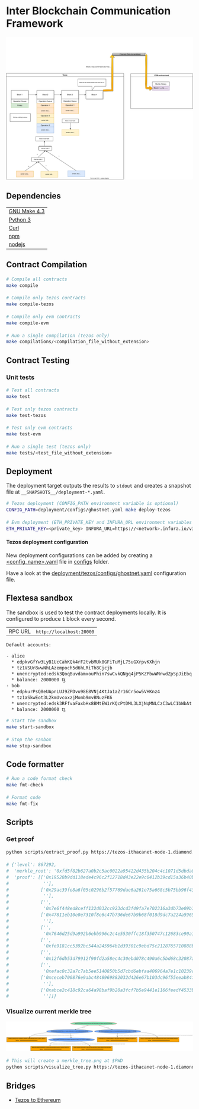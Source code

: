 # Inter Blockchain Communication Framework

![merkle tree](ibcf.svg)

## Dependencies

|                                                   |
| ------------------------------------------------- |
| [GNU Make 4.3](https://www.gnu.org/software/make) |
| [Python 3](https://www.python.org)                |
| [Curl](https://curl.se)                           |
| [npm](https://github.com/npm/cli)                 |
| [nodejs](https://nodejs.org/en)                   |

## Contract Compilation

```sh
# Compile all contracts
make compile

# Compile only tezos contracts
make compile-tezos

# Compile only evm contracts
make compile-evm

# Run a single compilation (tezos only)
make compilations/<compilation_file_without_extension>
```

## Contract Testing

### Unit tests

```sh
# Test all contracts
make test

# Test only tezos contracts
make test-tezos

# Test only evm contracts
make test-evm

# Run a single test (tezos only)
make tests/<test_file_without_extension>
```

## Deployment

The deployment target outputs the results to `stdout` and creates a snapshot file at `__SNAPSHOTS__/deployment-*.yaml`.

```sh
# Tezos deployment (CONFIG_PATH environment variable is optional)
CONFIG_PATH=deployment/configs/ghostnet.yaml make deploy-tezos

# Evm deployment (ETH_PRIVATE_KEY and INFURA_URL environment variables are not optional)
ETH_PRIVATE_KEY=<private_key> INFURA_URL=https://<network>.infura.io/v3/<project_api_key> make deploy-evm
```

#### Tezos deployment configuration

New deployment configurations can be added by creating a [<config_name>.yaml](https://yaml.org/spec/1.2.2) file in [configs](./deployment/tezos/configs) folder.

Have a look at the [deployment/tezos/configs/ghostnet.yaml](./deployment/configs/ghostnet.yaml) configuration file.

## Flextesa sandbox

The sandbox is used to test the contract deployments locally. It is configured to produce `1` block every second.

|         |                          |
| ------- | ------------------------ |
| RPC URL | `http://localhost:20000` |

`Default accounts:`

```
- alice
  * edpkvGfYw3LyB1UcCahKQk4rF2tvbMUk8GFiTuMjL75uGXrpvKXhjn
  * tz1VSUr8wwNhLAzempoch5d6hLRiTh8Cjcjb
  * unencrypted:edsk3QoqBuvdamxouPhin7swCvkQNgq4jP5KZPbwWNnwdZpSpJiEbq
  * balance: 2000000 ꜩ
- bob
  * edpkurPsQ8eUApnLUJ9ZPDvu98E8VNj4KtJa1aZr16Cr5ow5VHKnz4
  * tz1aSkwEot3L2kmUvcoxzjMomb9mvBNuzFK6
  * unencrypted:edsk3RFfvaFaxbHx8BMtEW1rKQcPtDML3LXjNqMNLCzC3wLC1bWbAt
  * balance: 2000000 ꜩ
```

```sh
# Start the sandbox
make start-sandbox

# Stop the sanbox
make stop-sandbox
```

## Code formatter

```sh
# Run a code format check
make fmt-check

# Format code
make fmt-fix
```

## Scripts

### Get proof

```sh
python scripts/extract_proof.py https://tezos-ithacanet-node-1.diamond.papers.tech KT19NH1awRGaVNkZSwY2c96nChMWdp6SU39F

# {'level': 867292,
#  'merkle_root': '0xfd5f82b627a0b2c5ac0022a95422d435b204c4c1071d5dbda84ae8708d0110fd',
#  'proof': [['0x19520b9dd118ede4c96c2f12718d43e22e9c0412b39cd15a36b40bce2121ddff',
#             ''],
#            ['0x29ac39fe8a6f05c0296b2f57769dae6a261e75a668c5b75bb96f43426e738a7d',
#             ''],
#            ['',
#             '0x7e6f448ed8ceff132d032cc923dcd3f49fa7e702316a3db73e09b1ba2beea812'],
#            ['0x47811eb10e0e7310f8e6c47b736de67b9b68f018d9dc7a224a5965a7fe90d405',
#             ''],
#            ['',
#             '0x7646d25d9a992b6ebb996c2c4e5530ffc18f350747c12683ce90a1535305859c'],
#            ['',
#             '0xfe9181cc5392bc544a245964b1d39301c9ebd75c2128765710888ba4de9e61ea'],
#            ['',
#             '0x12f6db53d79912f90fd2a58ec4c30ebd078c490a6c5bd68c32087a3439ba111a'],
#            ['',
#             '0xefac0c32a7c7ab5ee5140850b5d7cbd6ebfaa406964a7e1c10239ccb816ea75e'],
#            ['0xceceb700876e9abc4848969882032d426e67b103dc96f55eeab84f773a7eeb5c',
#             ''],
#            ['0xabce2c418c92ca64a98baf9b20a3fcf7b5e9441e1166feedf4533b57c4bfa6a4',
#             '']]}
```

### Visualize current merkle tree

![merkle tree](merkle_tree.svg)

```sh
# This will create a merkle_tree.png at $PWD
python scripts/visualize_tree.py https://tezos-ithacanet-node-1.diamond.papers.tech KT1VPoRPnHyReNxQF3KzgUXyNcDy2EVJ2PU8
```

## Bridges

- [Tezos to Ethereum](./packages/bridge/README.md)
